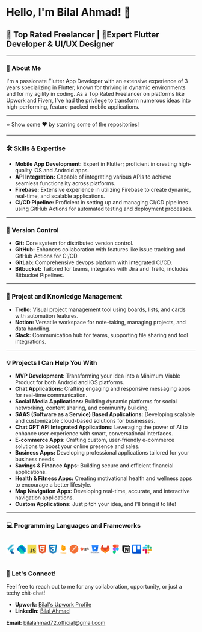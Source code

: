 # Hello, I'm Bilal Ahmad! 👋 

## 🌟 Top Rated Freelancer | 📱Expert Flutter Developer & UI/UX Designer

---

### 📖 About Me

I'm a passionate Flutter App Developer with an extensive experience of 3 years specializing in Flutter, known for thriving in dynamic environments and for my agility in coding. As a Top Rated Freelancer on platforms like Upwork and Fiverr, I've had the privilege to transform numerous ideas into high-performing, feature-packed mobile applications.

---

⭐️ Show some ❤️ by starring some of the repositories!


---

### 🛠️ Skills & Expertise

* **Mobile App Development:** Expert in Flutter; proficient in creating high-quality iOS and Android apps.
* **API Integration:** Capable of integrating various APIs to achieve seamless functionality across platforms.
* **Firebase:** Extensive experience in utilizing Firebase to create dynamic, real-time, and scalable applications.
* **CI/CD Pipeline:** Proficient in setting up and managing CI/CD pipelines using GitHub Actions for automated testing and deployment processes.

---

### :twisted_rightwards_arrows: Version Control
* **Git:** Core system for distributed version control.
* **GitHub:** Enhances collaboration with features like issue tracking and GitHub Actions for CI/CD.
* **GitLab:** Comprehensive devops platform with integrated CI/CD.
* **Bitbucket:** Tailored for teams, integrates with Jira and Trello, includes Bitbucket Pipelines.

---

### :memo: Project and Knowledge Management
* **Trello:** Visual project management tool using boards, lists, and cards with automation features.
* **Notion:** Versatile workspace for note-taking, managing projects, and data handling.
* **Slack:** Communication hub for teams, supporting file sharing and tool integrations.

---

### 💡 Projects I Can Help You With

* **MVP Development:** Transforming your idea into a Minimum Viable Product for both Android and iOS platforms.
* **Chat Applications:** Crafting engaging and responsive messaging apps for real-time communication.
* **Social Media Applications:** Building dynamic platforms for social networking, content sharing, and community building.
* **SAAS (Software as a Service) Based Applications:** Developing scalable and customizable cloud-based solutions for businesses.
* **Chat GPT API Integrated Applications:** Leveraging the power of AI to enhance user experience with smart, conversational interfaces.
* **E-commerce Apps:** Crafting custom, user-friendly e-commerce solutions to boost your online presence and sales.
* **Business Apps:** Developing professional applications tailored for your business needs.
* **Savings & Finance Apps:** Building secure and efficient financial applications.
* **Health & Fitness Apps:** Creating motivational health and wellness apps to encourage a better lifestyle.
* **Map Navigation Apps:** Developing real-time, accurate, and interactive navigation applications.
* **Custom Applications:** Just pitch your idea, and I'll bring it to life!

---

### :computer: Programming Languages and Frameworks

<br />
<div>  
    <img src="https://github.com/devicons/devicon/blob/master/icons/flutter/flutter-original.svg" title="Flutter" alt="Flutter" width="24" height="24"/> </t>
    <img src="https://github.com/devicons/devicon/blob/master/icons/dart/dart-original.svg" title="Dart" alt="Dart" width="24" height="24"/> </t>
    <img src="https://github.com/devicons/devicon/blob/master/icons/javascript/javascript-original.svg" title="JavaScript" alt="JavaScript" width="24" height="24"/> </t>
    <img src="https://github.com/devicons/devicon/blob/master/icons/html5/html5-original.svg" title="HTML5" alt="HTML5" width="24" height="24"/> </t>
    <img src="https://github.com/devicons/devicon/blob/master/icons/css3/css3-original.svg" title="CSS3" alt="CSS3" width="24" height="24"/> </t>
    <img src="https://github.com/devicons/devicon/blob/master/icons/firebase/firebase-plain-wordmark.svg" title="Firebase" alt="Firebase" width="24" height="24"/> </t>
    <img src="https://github.com/devicons/devicon/blob/master/icons/postman/postman-original.svg" title="Postman" alt="Postman" width="24" height="24"/> </t>
    <img src="https://github.com/devicons/devicon/blob/master/icons/git/git-original-wordmark.svg" title="Git" **alt="Git" width="24" height="24"/> </t>
    <img src="https://github.com/devicons/devicon/blob/master/icons/bitbucket/bitbucket-original-wordmark.svg" title="Bitbucket" **alt="Bitbucket" width="24" height="24"/> </t>
    <img src="https://github.com/devicons/devicon/blob/master/icons/gitlab/gitlab-original.svg" title="Gitlab" **alt="Gitlab" width="24" height="24"/> </t>
    <img src="https://github.com/devicons/devicon/blob/master/icons/figma/figma-original.svg" title="Figma" **alt="Figma" width="24" height="24"/> </t>
    <img src="https://github.com/devicons/devicon/blob/master/icons/notion/notion-original.svg" title="Notion" **alt="Notion" width="24" height="24"/> </t>
    <img src="https://github.com/devicons/devicon/blob/master/icons/trello/trello-original.svg" title="Trello" **alt="Trello" width="24" height="24"/> </t>
    <img src="https://github.com/devicons/devicon/blob/master/icons/slack/slack-original.svg" title="Slack" **alt="Slack" width="24" height="24"/>
</div>
<br />

<div>
   <!-- <img src="https://github.com/devicons/devicon/blob/master/icons/react/react-original-wordmark.svg" title="React" alt="React" width="40" height="40"/>&nbsp; 
   <img src="https://github.com/devicons/devicon/blob/master/icons/materialui/materialui-original.svg" title="Material UI" alt="Material UI" width="40" height="40"/>&nbsp; 
   <img src="https://github.com/devicons/devicon/blob/master/icons/css3/css3-plain-wordmark.svg"  title="CSS3" alt="CSS" width="40" height="40"/>&nbsp;
   <img src="https://github.com/devicons/devicon/blob/master/icons/html5/html5-original.svg" title="HTML5" alt="HTML" width="40" height="40"/>&nbsp; -->
</div>

### 🤝 Let's Connect!

Feel free to reach out to me for any collaboration, opportunity, or just a techy chit-chat!

* **Upwork:** [Bilal's Upwork Profile](https://www.upwork.com/freelancers/bilalahmad72)
* **LinkedIn:** [Bilal Ahmad](https://www.linkedin.com/in/freelancer-bilalahmad72)

**Email:** bilalahmad72.official@gmail.com


<!---
bilalahmad72/bilalahmad72 is a ✨ special ✨ repository because its `README.md` (this file) appears on your GitHub profile.
You can click the Preview link to take a look at your changes.
--->
